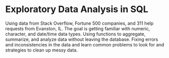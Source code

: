 # Exploratory Data Analysis in SQL

Using data from Stack Overflow, Fortune 500 companies, and 311 help requests from Evanston, IL. The goal is getting familiar with numeric, character, and date/time data types. Using functions to aggregate, summarize, and analyze data without leaving the database. Fixing errors and inconsistencies in the data and learn common problems to look for and strategies to clean up messy data.
